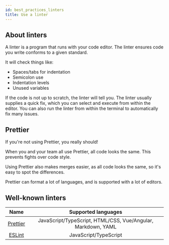 ```yaml
---
id: best_practices_linters
title: Use a linter
---
```


## About linters

A linter is a program that runs with your code editor.
The linter ensures code you write conforms to a given standard.

It will check things like:

- Spaces/tabs for indentation
- Semicolon use
- Indentation levels
- Unused variables

If the code is not up to scratch, the linter will tell you.
The linter usually supplies a quick fix, which you can select and execute from within the editor.
You can also run the linter from within the terminal to automatically fix many issues.

## Prettier

If you're not using Prettier, you really should!

When you and your team all use Prettier, all code looks the same.
This prevents fights over code style.

Using Prettier also makes merges easier, as all code looks the same, so it's easy to spot the differences.

Prettier can format a lot of languages, and is supported with a lot of editors.

## Well-known linters

|               Name               |                     Supported languages                      |
| :------------------------------: | :----------------------------------------------------------: |
| [Prettier](https://prettier.io/) | JavaScript/TypeScript, HTML/CSS, Vue/Angular, Markdown, YAML |
|  [ESLint](https://eslint.org/)   |                    JavaScript/TypeScript                     |
